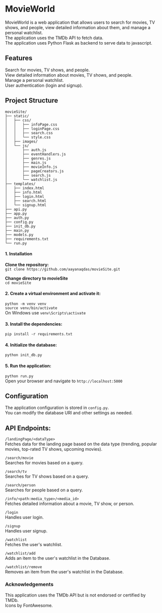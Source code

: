 # MovieWorld
MovieWorld is a web application that allows users to search for movies, TV shows, and people, view detailed information about them, and manage a personal watchlist.  
The application uses the TMDb API to fetch data.  
The application uses Python Flask as backend to serve data to javascript.  

## Features
Search for movies, TV shows, and people.  
View detailed information about movies, TV shows, and people.  
Manage a personal watchlist.  
User authentication (login and signup).  

## Project Structure
```
movieSite/
├── static/
│   ├── css/
│   │   ├── infoPage.css
│   │   ├── loginPage.css
│   │   ├── search.css
│   │   └── style.css
│   ├── images/
│   └── js/
│       ├── auth.js
│       ├── eventHandlers.js
│       ├── genres.js
│       ├── main.js
│       ├── movieInfo.js
│       ├── pageCreators.js
│       ├── search.js
│       └── watchlist.js
├── templates/
│   ├── index.html
│   ├── info.html
│   ├── login.html
│   ├── search.html
│   └── signup.html
├── api.py
├── app.py
├── auth.py
├── config.py
├── init_db.py
├── main.py
├── models.py
├── requirements.txt
└── run.py
```
#### 1. Installation
**Clone the repository:**  
`git clone https://github.com/aayanaqdas/movieSite.git`  

**Change directory to movieSite**  
`cd movieSite`

#### 2. Create a virtual environment and activate it:
`python -m venv venv`  
`source venv/bin/activate`  
On Windows use `venv\Scripts\activate`

#### 3. Install the dependencies:
`pip install -r requirements.txt`

#### 4. Initialize the database:
`python init_db.py`

#### 5. Run the application:
`python run.py`  
Open your browser and navigate to `http://localhost:5000`

## Configuration
The application configuration is stored in `config.py`.  
You can modify the database URI and other settings as needed.

## API Endpoints:

`/landingPage/<dataType>`  
Fetches data for the landing page based on the data type (trending, popular movies, top-rated TV shows, upcoming movies).

`/search/movie`  
Searches for movies based on a query.

`/search/tv`  
Searches for TV shows based on a query.

`/search/person`  
Searches for people based on a query.

`/info/<path:media_type>/<media_id>`  
Fetches detailed information about a movie, TV show, or person.

`/login`  
Handles user login.

`/signup`  
Handles user signup.

`/watchlist`  
Fetches the user's watchlist.

`/watchlist/add`  
Adds an item to the user's watchlist in the Database.

`/watchlist/remove`  
Removes an item from the user's watchlist in the Database.

### Acknowledgements
This application uses the TMDb API but is not endorsed or certified by TMDb.  
Icons by FontAwesome.




